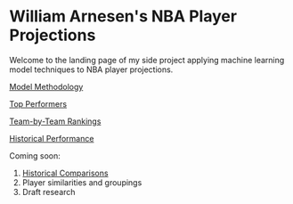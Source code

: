# William Arnesen's NBA Player Projections

Welcome to the landing page of my side project applying machine learning model techniques to NBA player projections.

<a href="https://williamjackarnesen.github.io/nba-player-projections/methodology" title="Methodology">Model Methodology</a> 

<a href="https://williamjackarnesen.github.io/nba-player-projections/rankings" title="Rankings">Top Performers</a>

<a href="https://williamjackarnesen.github.io/nba-player-projections/team_results" title="Team Rankings">Team-by-Team Rankings</a>

<a href="https://williamjackarnesen.github.io/nba-player-projections/history" title="History">Historical Performance</a>

Coming soon:

1. <a href="https://williamjackarnesen.github.io/nba-player-projections/Comparisons" title="comparisons">Historical Comparisons</a> 
2. Player similarities and groupings
3. Draft research
